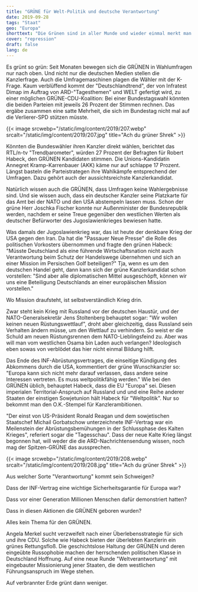 ```yaml
---
title: "GRÜNE für Welt-Politik und deutsche Verantwortung"
date: 2019-09-28
tags: "Staat"
geo: "Europa"
shorttext: "Die Grünen sind in aller Munde und wieder einmal merkt man das Volk hört nicht zu sondern entscheidet nach Tageslage, oder Rezo Video."
cover: "repression"
draft: false
lang: de
---
```


Es grünt so grün: Seit Monaten bewegen sich die GRÜNEN in Wahlumfragen nur nach oben. Und nicht nur die deutschen Medien stellen die Kanzlerfrage. Auch die Umfragemaschinen plagen die Wähler mit der K-Frage. Kaum verblüffend kommt der "Deutschlandtrend", der von Infratest Dimap im Auftrag von ARD-"Tagesthemen" und WELT gefertigt wird, zu einer möglichen GRÜNE-CDU-Koalition: Bei einer Bundestagswahl könnten die beiden Parteien mit jeweils 26 Prozent der Stimmen rechnen. Das ergäbe zusammen eine satte Mehrheit, die sich im Bundestag nicht mal auf die Verlierer-SPD stützen müsste.

{{< image srcwebp="/static/img/content/2019/207.webp" srcalt="/static/img/content/2019/207.jpg" title="Ach du grüner Shrek" >}}

Könnten die Bundeswähler ihren Kanzler direkt wählen, berichtet das RTL/n-tv "Trendbarometer", würden 27 Prozent der Befragten für Robert Habeck, den GRÜNEN Kandidaten stimmen. Die Unions-Kandidatin Annegret Kramp-Karrenbauer (AKK) käme nur auf schlappe 17 Prozent. Längst basteln die Parteistrategen ihre Wahlkämpfe entsprechend der Umfragen. Dazu gehört auch der aussichtsreichste Kanzlerkandidat.

Natürlich wissen auch die GRÜNEN, dass Umfragen keine Wahlergebnisse sind. Und sie wissen auch, dass ein deutscher Kanzler seine Platzkarte für das Amt bei der NATO und den USA abstempeln lassen muss. Schon der grüne Herr Joschka Fischer konnte nur Außenminister der Bundesrepublik werden, nachdem er seine Treue gegenüber den westlichen Werten als deutscher Befürworter des Jugoslawienkrieges bewiesen hatte.

Was damals der Jugoslawienkrieg war, das ist heute der denkbare Krieg der USA gegen den Iran. Da hat die "Passauer Neue Presse" die Rolle des politischen Vorkosters übernommen und fragte den grünen Habeck: "Müsste Deutschland als eine führende Wirtschaftsnation nicht auch Verantwortung beim Schutz der Handelswege übernehmen und sich an einer Mission im Persischen Golf beteiligen?" Tja, wenn es um den deutschen Handel geht, dann kann sich der grüne Kanzlerkandidat schon vorstellen: "Sind aber alle diplomatischen Mittel ausgeschöpft, können wir uns eine Beteiligung Deutschlands an einer europäischen Mission vorstellen."

Wo Mission draufsteht, ist selbstverständlich Krieg drin.

Zwar steht kein Krieg mit Russland vor der deutschen Haustür, und der NATO-Generalsekretär Jens Stoltenberg behauptet sogar: "Wir wollen keinen neuen Rüstungswettlauf", droht aber gleichzeitig, dass Russland sein Verhalten ändern müsse, um den Wettlauf zu verhindern. So weist er die Schuld am neuen Rüstungsrennen dem NATO-Lieblingsfeind zu. Aber was will man vom westlichen Osama bin Laden auch verlangen? Ideologisch eben sowas von verblödet das hier nicht einmal Bildung hilft. 

Das Ende des INF-Abrüstungsvertrages, die einseitige Kündigung des Abkommens durch die USA, kommentiert der grüne Wunschkanzler so: "Europa kann sich nicht mehr darauf verlassen, dass andere seine Interessen vertreten. Es muss weltpolitikfähig werden." Wie bei den GRÜNEN üblich, behauptet Habeck, dass die EU "Europa" sei. Diesen imperialen Territorial-Anspruch auf Russland und und eine Reihe anderer Staaten der einstigen Sowjetunion hält Habeck für "Weltpolitik". Nur so bekommt man den O.K.-Stempel für Kanzlerambitionen.

"Der einst von US-Präsident Ronald Reagan und dem sowjetischen Staatschef Michail Gorbatschow unterzeichnete INF-Vertrag war ein Meilenstein der Abrüstungsbemühungen in der Schlussphase des Kalten Krieges", referiert sogar die "Tagesschau". Dass der neue Kalte Krieg längst begonnen hat, will weder die die ARD-Nachrichtensendung wissen, noch mag der Spitzen-GRÜNE das aussprechen.

{{< image srcwebp="/static/img/content/2019/208.webp" srcalt="/static/img/content/2019/208.jpg" title="Ach du grüner Shrek" >}}

Aus welcher Sorte "Verantwortung" kommt sein Schweigen?

Dass der INF-Vertrag eine wichtige Sicherheitsgarantie für Europa war?

Dass vor einer Generation Millionen Menschen dafür demonstriert hatten?

Dass in diesen Aktionen die GRÜNEN geboren wurden?

Alles kein Thema für den GRÜNEN.

Angela Merkel sucht verzweifelt nach einer Überlebensstrategie für sich und ihre CDU. Solche wie Habeck bieten der überlebten Kanzlerin ein grünes Rettungsfloß. Die geschichtslose Haltung der GRÜNEN und deren eingeübte Russophobie machen der herrschenden politischen Klasse in Deutschland Hoffnung. Auf eine neue Runde "Weltverantwortung" mit eingebauter Missionierung jener Staaten, die dem westlichen Führungsanspruch im Wege stehen.

Auf verbrannter Erde grünt dann weniger.
